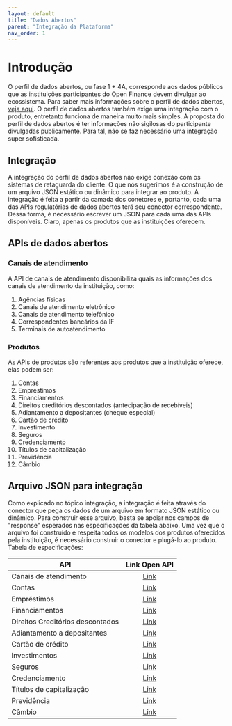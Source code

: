 ```yaml
---
layout: default
title: "Dados Abertos"
parent: "Integração da Plataforma"
nav_order: 1
---
```


# Introdução

O perfil de dados abertos, ou fase 1 + 4A, corresponde aos dados públicos que as instituições participantes do Open Finance devem divulgar ao ecossistema. Para saber mais informações sobre o perfil de dados abertos, [veja aqui][OOF-Dados-Abertos].
O perfil de dados abertos também exige uma integração com o produto, entretanto funciona de maneira muito mais simples. A proposta do perfil de dados abertos é ter informações não sigilosas do participante divulgadas publicamente. Para tal, não se faz necessário uma integração super sofisticada.

## Integração

A integração do perfil de dados abertos não exige conexão com os sistemas de retaguarda do cliente. O que nós sugerimos é a construção de um arquivo JSON estático ou dinâmico para integrar ao produto. A integração é feita a partir da camada dos conetores e, portanto, cada uma das APIs regulatórias de dados abertos terá seu conector correspondente. Dessa forma, é necessário escrever um JSON para cada uma das APIs disponíveis. Claro, apenas os produtos que as instituições oferecem.

## APIs de dados abertos

### Canais de atendimento

A API de canais de atendimento disponibiliza quais as informações dos canais de atendimento da instituição, como:

1. Agências físicas
2. Canais de atendimento eletrônico
3. Canais de atendimento telefônico
4. Correspondentes bancários da IF
5. Terminais de autoatendimento

### Produtos

As APIs de produtos são referentes aos produtos que a instituição oferece, elas podem ser:

1. Contas
2. Empréstimos
3. Financiamentos
4. Direitos creditórios descontados (antecipação de recebíveis)
5. Adiantamento a depositantes (cheque especial)
6. Cartão de crédito
7. Investimento
8. Seguros
9. Credenciamento
10. Títulos de capitalização
11. Previdência
12. Câmbio

## Arquivo JSON para integração

Como explicado no tópico integração, a integração é feita através do conector que pega os dados de um arquivo em formato JSON estático ou dinâmico. Para construir esse arquivo, basta se apoiar nos campos de "response" esperados nas especificações da tabela abaixo. Uma vez que o arquivo foi construído e respeita todos os modelos dos produtos oferecidos pela instituição, é necessário construir o conector e plugá-lo ao produto. Tabela de especificações:

|API                               |Link Open API          |
|----------------------------------|:---------------------:|
|Canais de atendimento             |[Link][Channels]       |
|Contas                            |[Link][Accounts]       |
|Empréstimos                       |[Link][Loans]          |
|Financiamentos                    |[Link][Financings]     |
|Direitos Creditórios descontados  |[Link][Unarranged]     |
|Adiantamento a depositantes       |[Link][Inv-financings] |
|Cartão de crédito                 |[Link][Credit]         |
|Investimentos                     |[Link][Investments]    |
|Seguros                           |[Link][Insurance]      |
|Credenciamento                    |[Link][Acquiring]      |
|Títulos de capitalização          |[Link][Capitalization] |
|Previdência                       |[Link][Pension]        |
|Câmbio                            |[Link][Exchanges]      |

[Acquiring]: ../../../../../swagger-ui/index.html?api=en-open-data-acquiring
[Accounts]: ../../../../../swagger-ui/index.html?api=en-open-data-accounts
[Capitalization]: ../../../../../swagger-ui/index.html?api=en-open-data-capitalization
[Channels]: ../../../../../swagger-ui/index.html?api=en-open-data-channels
[Credit]: ../../../../../swagger-ui/index.html?api=en-open-data-credit-cards
[Exchanges]: ../../../../../swagger-ui/index.html?api=en-open-data-exchanges
[Financings]: ../../../../../swagger-ui/index.html?api=en-open-data-financings
[Insurance]: ../../../../../swagger-ui/index.html?api=en-open-data-insurance
[Investments]: ../../../../../swagger-ui/index.html?api=en-open-data-investments
[Inv-financings]: ../../../../../swagger-ui/index.html?api=en-open-data-invoice-financings
[Loans]: ../../../../../swagger-ui/index.html?api=en-open-data-loans
[Pension]: ../../../../../swagger-ui/index.html?api=en-open-data-pension
[Unarranged]: ../../../../../swagger-ui/index.html?api=en-open-data-unarranged

[OOF-Dados-Abertos]: ../../Open-Finance-Brasil/PerfisOFB/Dados-abertos.html
